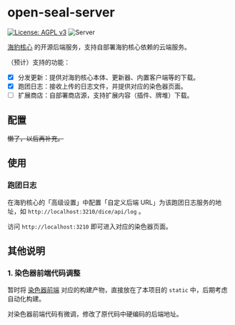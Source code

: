 # open-seal-server

[![License: AGPL v3](https://img.shields.io/badge/License-AGPL%20v3-blue.svg)](https://www.gnu.org/licenses/agpl-3.0)
![Server](https://img.shields.io/badge/SealDice-Server-blue)

[海豹核心](https://github.com/sealdice/sealdice-core) 的开源后端服务，支持自部署海豹核心依赖的云端服务。

（预计）支持的功能：

- [x] 分发更新：提供对海豹核心本体、更新器、内置客户端等的下载。
- [x] 跑团日志：接收上传的日志文件，并提供对应的染色器页面。
- [ ] 扩展商店：自部署商店源，支持扩展内容（插件、牌堆）下载。

## 配置

~~懒了，以后再补充。~~

## 使用

### 跑团日志

在海豹核心的「高级设置」中配置「自定义后端 URL」为该跑团日志服务的地址，如 `http://localhost:3210/dice/api/log` 。

访问 `http://localhost:3210` 即可进入对应的染色器页面。

## 其他说明

### 1. 染色器前端代码调整

暂时将 [染色器前端](https://github.com/sealdice/story-painter) 对应的构建产物，直接放在了本项目的 `static` 中，后期考虑自动化构建。

对染色器前端代码有微调，修改了原代码中硬编码的后端地址。
